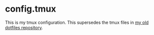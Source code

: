 # config.tmux

This is my tmux configuration. This supersedes the tmux files in [my old dotfiles repository](https://github.com/cmrosenberg/dotfiles/).
